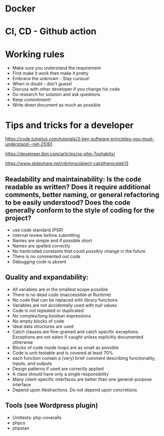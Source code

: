 # Docker

# CI, CD - Github action

# Working rules

- Make sure you understand the requirement
- First make it work then make it pretty
- Embrace the unknown - Stay curious!
- When in doubt - don’t guess!
- Discuss with other developer if you change his code
- Do research for solution and ask questions
- Keep commitment!
- Write down document as much as possible

# Tips and tricks for a developer

https://code.tutsplus.com/tutorials/3-key-software-principles-you-must-understand--net-25161

https://developer.ibm.com/articles/os-php-7oohabits/

https://www.slideshare.net/rdohms/object-calisthenicstek13

## Readability and maintainability: Is the code readable as written?  Does it require additional comments, better naming, or general refactoring to be easily understood?  Does the code generally conform to the style of coding for the project?
 - use code standard (PSR)
 - internal review before submitting
 - Names are simple and if possible short
 - Names are spelled correctly
 - No hardcoded constants that could possibly change in the future
 - There is no commented out code
 - Debugging code is absent
 
 
## Quality and expandability:
 - All variables are in the smallest scope possible
 - There is no dead code (inaccessible at Runtime)
 - No code that can be replaced with library functions
 - Variables are not accidentally used with null values
 - Code is not repeated or duplicated
 - No complex/long boolean expressions
 - No empty blocks of code
 - Ideal data structures are used
 - Catch clauses are fine-grained and catch specific exceptions. Exceptions are not eaten if caught unless explicitly documented otherwise
 - Blocks of code inside loops are as small as possible
 - Code is unit-testable and is covered at least 70%
 - each function contain a (very) brief comment describing functionality, inputs, and outputs
 - Design patterns if used are correctly applied
 - A class should have only a single responsibility
 - Many client-specific interfaces are better than one general-purpose interface
 - Depend upon Abstractions. Do not depend upon concretions

## Tools (see Wordpress plugin)
 - Unittests: php-coveralls
 - phpcs
 - phpstan

